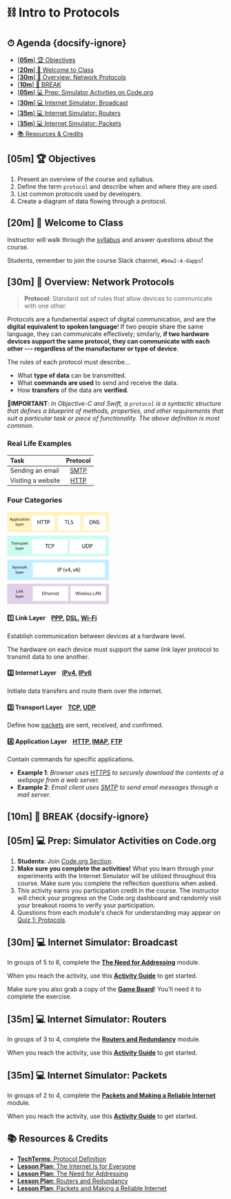 # ⛓ Intro to Protocols

<!-- > -->

<!-- omit in toc -->
## ⏱ Agenda {docsify-ignore}

- [[**05m**] 🏆 Objectives](#05m--objectives)
- [[**20m**] 👋 Welcome to Class](#20m--welcome-to-class)
- [[**30m**] 📖 Overview: Network Protocols](#30m--overview-network-protocols)
- [[**10m**] 🌴 BREAK](#10m--break-docsify-ignore)
- [[**05m**] 💻 Prep: Simulator Activities on Code.org](#05m--prep-simulator-activities-on-codeorg)
- [[**30m**] 💻 Internet Simulator: Broadcast](#30m--internet-simulator-broadcast)
- [[**35m**] 💻 Internet Simulator: Routers](#35m--internet-simulator-routers)
- [[**35m**] 💻 Internet Simulator: Packets](#35m--internet-simulator-packets)
- [📚 Resources & Credits](#-resources--credits)

<!-- > -->

## [**05m**] 🏆 Objectives

1. Present an overview of the course and syllabus.
1. Define the term `protocol` and describe when and where they are used.
1. List common protocols used by developers.
1. Create a diagram of data flowing through a protocol.

<!-- > -->

## [**20m**] 👋 Welcome to Class

Instructor will walk through the [syllabus](https://make.sc/bew2.4) and answer questions about the course.

Students, remember to join the course Slack channel, `#bew2-4-dapps`!

<!-- > -->

## [**30m**] 📖 Overview: Network Protocols

<!-- > -->

> **Protocol**: Standard set of rules that allow devices to communicate with one other.

 Protocols are a fundamental aspect of digital communication, and are the **digital equivalent to spoken language**! If two people share the same language, they can communicate effectively; similarly, **if two hardware devices support the same protocol, they can communicate with each other --- regardless of the manufacturer or type of device**.

The rules of each protocol must describe...

- What **type of data** can be transmitted.
- What **commands are used** to send and receive the data.
- How **transfers** of the data are **verified**.

📲**IMPORTANT**: _In Objective-C and Swift, a `protocol` is a syntactic structure that defines a blueprint of methods, properties, and other requirements that suit a particular task or piece of functionality. The above definition is most common._

<!-- > -->

### Real Life Examples

| Task | Protocol |
| :--- | :------: |
| Sending an email | [SMTP](https://techterms.com/definition/smtp) |
| Visiting a website | [HTTP](https://techterms.com/definition/http) |

<!-- > -->

<!-- > -->

### Four Categories

![Network Layers](Assets/Layers.png)

<!-- > -->

#### :one: Link Layer&nbsp;&nbsp;&nbsp;&nbsp;[PPP](https://techterms.com/definition/ppp), [DSL](https://techterms.com/definition/dsl), [Wi-Fi](https://techterms.com/definition/wi-fi)

Establish communication between devices at a hardware level.

The hardware on each device must support the same link layer protocol to transmit data to one another.

<!-- > -->

#### :two: Internet Layer&nbsp;&nbsp;&nbsp;&nbsp;[IPv4](https://techterms.com/definition/ipv4), [IPv6](https://techterms.com/definition/ipv6)

Initiate data transfers and route them over the internet.

<!-- > -->

#### :three: Transport Layer&nbsp;&nbsp;&nbsp;&nbsp;[TCP](https://techterms.com/definition/tcp), [UDP](https://techterms.com/definition/udp)

Define how [packets](https://techterms.com/definition/packet) are sent, received, and confirmed.

<!-- > -->

#### :four: Application Layer&nbsp;&nbsp;&nbsp;&nbsp;[HTTP](https://techterms.com/definition/http), [IMAP](https://techterms.com/definition/imap), [FTP](https://techterms.com/definition/ftp)

Contain commands for specific applications.

- **Example 1**: _Browser uses [HTTPS](https://techterms.com/definition/https) to securely download the contents of a webpage from a web server._
- **Example 2**: _Email client uses [SMTP](https://techterms.com/definition/smtp) to send email messages through a mail server._

<!-- > -->

## [**10m**] 🌴 BREAK {docsify-ignore}

<!-- > -->

## [**05m**] 💻 Prep: Simulator Activities on Code.org

1. **Students**: Join [Code.org Section](https://studio.code.org/join/RZFRVG).
1. **Make sure you complete the activities!** What you learn through your experiments with the Internet Simulator will be utilized throughout this course. Make sure you complete the reflection questions when asked.
1. This activity earns you participation credit in the course. The instructor will check your progress on the Code.org dashboard and randomly visit your breakout rooms to verify your participation.
1. Questions from each module's check for understanding may appear on [Quiz 1: Protocols](../Resources/StudyGuide.md).

<!-- > -->

## [**30m**] 💻 Internet Simulator: Broadcast

In groups of 5 to 6, complete the [**The Need for Addressing**](https://studio.code.org/s/csp1-2018/stage/9/puzzle/1) module.

When you reach the activity, use this [**Activity Guide**](https://docs.google.com/document/d/1r1r1JScAThVhJog9VJ-gbQx0zyxT3dXFLMEkp6m5Awg/edit) to get started.

Make sure you also grab a copy of the [**Game Board**](https://docs.google.com/document/d/1oKi5_35xB-6Np5stnbGq7MCKnRZVC5qCVUQmAJByrTI/edit)! You'll need it to complete the exercise.

<!-- > -->

## [**35m**] 💻 Internet Simulator: Routers

 In groups of 3 to 4, complete the [**Routers and Redundancy**](https://studio.code.org/s/csp1-2018/stage/10/puzzle/1) module.

When you reach the activity, use this [**Activity Guide**](https://docs.google.com/document/d/1XD3spnHFOzq8br2p-Wrm8S2aZ9WcGUfzMwWURgzIk24/edit) to get started.

<!-- > -->

## [**35m**] 💻 Internet Simulator: Packets

In groups of 2 to 4, complete the **[Packets and Making a Reliable Internet](https://studio.code.org/s/csp1-2018/stage/11/puzzle/1)** module.

When you reach the activity, use this [**Activity Guide**](https://docs.google.com/document/d/13v27WVdqY23nqG9Rp-U4ypp_vsFAPaKhz37_KbbCbGI/) to get started.

<!-- > -->

## 📚 Resources & Credits

- [**TechTerms**: Protocol Definition](https://techterms.com/definition/protocol)
- [**Lesson Plan**: The Internet Is for Everyone](https://curriculum.code.org/csp-18/unit1/8/)
- [**Lesson Plan**: The Need for Addressing](https://curriculum.code.org/csp-18/unit1/9/)
- [**Lesson Plan**: Routers and Redundancy](https://curriculum.code.org/csp-18/unit1/10/)
- [**Lesson Plan**: Packets and Making a Reliable Internet](https://curriculum.code.org/csp-18/unit1/11/)
